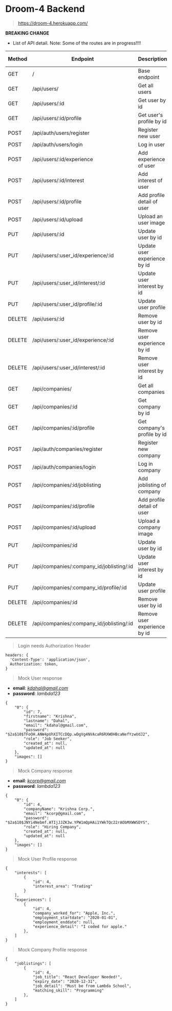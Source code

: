 # Droom-4 Backend

> https://droom-4.herokuapp.com/

**BREAKING CHANGE** 

* List of API detail. Note: Some of the routes are in progress!!!!

| Method | Endpoint                                  | Description                   | Auth Required |
| ------ | ----------------------------------------- | ----------------------------- | :-----------: |
| GET    | /                                         | Base endpoint                 |      [ ]      |
| GET    | /api/users/                               | Get all users                 |      [x]      |
| GET    | /api/users/:id                            | Get user by id                |      [x]      |
| GET    | /api/users/:id/profile                    | Get user's profile by id      |      [x]      |
| POST   | /api/auth/users/register                  | Register new user             |      [x]      |
| POST   | /api/auth/users/login                     | Log in user                   |      [x]      |
| POST   | /api/users/:id/experience                 | Add experience of user        |      [x]      |
| POST   | /api/users/:id/interest                   | Add interest of user          |      [x]      |
| POST   | /api/users/:id/profile                    | Add profile detail of user    |      [x]      |
| POST   | /api/users/:id/upload                     | Upload an user image          |      [x]      |
| PUT    | /api/users/:id                            | Update user by id             |      [x]      |
| PUT    | /api/users/:user_id/experience/:id        | Update user experience by id  |      [x]      |
| PUT    | /api/users/:user_id/interest/:id          | Update user interest by id    |      [x]      |
| PUT    | /api/users/:user_id/profile/:id           | Update user profile           |      [x]      |
| DELETE | /api/users/:id                            | Remove user by id             |      [x]      |
| DELETE | /api/users/:user_id/experience/:id        | Remove user experience by id  |      [x]      |
| DELETE | /api/users/:user_id/interest/:id          | Remove user interest by id    |      [x]      |
| GET    | /api/companies/                           | Get all companies             |      [x]      |
| GET    | /api/companies/:id                        | Get company by id             |      [x]      |
| GET    | /api/companies/:id/profile                | Get company's profile by id   |      [x]      |
| POST   | /api/auth/companies/register              | Register new company          |      [x]      |
| POST   | /api/auth/companies/login                 | Log in company                |      [x]      |
| POST   | /api/companies/:id/joblisting             | Add joblisting of company     |      [x]      |
| POST   | /api/companies/:id/profile                | Add profile detail of user    |      [x]      |
| POST   | /api/companies/:id/upload                 | Upload a company image        |      [x]      |
| PUT    | /api/companies/:id                        | Update user by id             |      [x]      |
| PUT    | /api/companies/:company_id/joblisting/:id | Update user interest by id    |      [x]      |
| PUT    | /api/companies/:company_id/profile/:id    | Update user profile           |      [x]      |
| DELETE | /api/companies/:id                        | Remove user by id             |      [x]      |
| DELETE | /api/companies/:company_id/joblisting/:id | Remove user experience by id  |      [x]      | 

> Login needs Authorization Header

```
headers: {
  'Content-Type': 'application/json',
  Authorization: token,
}
```

> Mock User response

* **email**: *kdahal@gmail.com*
* **password**: *lambda123*

```
{
    "0": {
        "id": 7,
        "firstname": "Krishna",
        "lastname": "Dahal",
        "email": "kdahal@gmail.com",
        "password": "$2a$10$TFoOH.ANW4pUhXITCcDQp.wDgVg4NVAcaR6RXWOHBcaNefYzwUdJ2",
        "role": "Job Seeker",
        "created_at": null,
        "updated_at": null
    },
    "images": []
}

```

> Mock Company response

* **email**: *kcorp@gmail.com*
* **password**: *lambda123*

```
{
    "0": {
        "id": 4,
        "companyName": "Krishna Corp.",
        "email": "kcorp@gmail.com",
        "password": "$2a$10$JNYi4Nebmf.ATIjJJZK3w.YPW1mQpHAi1YWkTQc22rAObMXWWSDYS",
        "role": "Hiring Company",
        "created_at": null,
        "updated_at": null
    },
    "images": []
}

```

> Mock User Profile response

```
{
    "interests": [
        {
            "id": 4,
            "interest_area": "Trading"
        }
    ],
    "experiences": [
        {
            "id": 4,
            "company_worked_for": "Apple, Inc.",
            "employment_startdate": "2020-01-01",
            "employment_enddate": null,
            "experience_detail": "I coded for apple."
        },
    ]
}
```

> Mock Company Profile response

```
{
    "joblistings": [
        {
            "id": 4,
            "job_title": "React Developer Needed!",
            "expiry_date": "2020-12-31",
            "job_detail": "Must be from Lambda School",
            "matching_skill": "Programming"
        },
    ]
}
```
